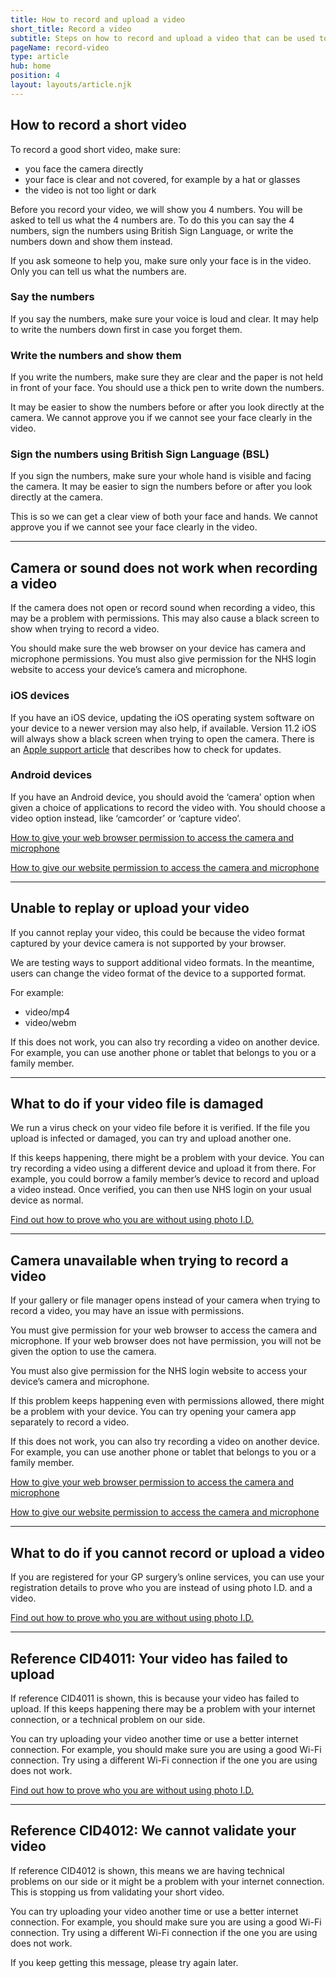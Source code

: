 ```yaml
---
title: How to record and upload a video
short_title: Record a video
subtitle: Steps on how to record and upload a video that can be used to prove who you are.
pageName: record-video
type: article
hub: home
position: 4
layout: layouts/article.njk
---
```


## How to record a short video

To record a good short video, make sure:

- you face the camera directly
- your face is clear and not covered, for example by a hat or glasses
- the video is not too light or dark

Before you record your video, we will show you 4 numbers. You will be asked to tell us what the 4 numbers are. To do this you can say the 4 numbers, sign the numbers using British Sign Language, or write the numbers down and show them instead.

If you ask someone to help you, make sure only your face is in the video. Only you can tell us what the numbers are.

### Say the numbers

If you say the numbers, make sure your voice is loud and clear. It may help to write the numbers down first in case you forget them.

### Write the numbers and show them

If you write the numbers, make sure they are clear and the paper is not held in front of your face. You should use a thick pen to write down the numbers.

It may be easier to show the numbers before or after you look directly at the camera. We cannot approve you if we cannot see your face clearly in the video.

### Sign the numbers using British Sign Language (BSL)

If you sign the numbers, make sure your whole hand is visible and facing the camera. It may be easier to sign the numbers before or after you look directly at the camera.

This is so we can get a clear view of both your face and hands. We cannot approve you if we cannot see your face clearly in the video.

---

## Camera or sound does not work when recording a video

If the camera does not open or record sound when recording a video, this may be a problem with permissions. This may also cause a black screen to show when trying to record a video.

You should make sure the web browser on your device has camera and microphone permissions. You must also give permission for the NHS login website to access your device’s camera and microphone.

### iOS devices

If you have an iOS device, updating the iOS operating system software on your device to a newer version may also help, if available. Version 11.2 iOS will always show a black screen when trying to open the camera. There is an [Apple support article](https://support.apple.com/en-gb 'Apple support article') that describes how to check for updates.

### Android devices

If you have an Android device, you should avoid the ‘camera’ option when given a choice of applications to record the video with. You should choose a video option instead, like ‘camcorder’ or ‘capture video’.

<a href="/provewhoyouare/withid/#how-to-give-your-web-browser-permission-to-access-the-camera-and-microphone">How to give your web browser permission to access the camera and microphone</a>

<a href="/provewhoyouare/withid/#how-to-give-our-website-permission-to-access-the-camera-and-microphone">How to give our website permission to access the camera and microphone</a>

---

## Unable to replay or upload your video

If you cannot replay your video, this could be because the video format captured by your device camera is not supported by your browser.

We are testing ways to support additional video formats. In the meantime, users can change the video format of the device to a supported format.

For example:

- video/mp4
- video/webm

If this does not work, you can also try recording a video on another device. For example, you can use another phone or tablet that belongs to you or a family member.

---

## What to do if your video file is damaged

We run a virus check on your video file before it is verified. If the file you upload is infected or damaged, you can try and upload another one.

If this keeps happening, there might be a problem with your device. You can try recording a video using a different device and upload it from there. For example, you could borrow a family member’s device to record and upload a video instead. Once verified, you can then use NHS login on your usual device as normal.

<a href="/provewhoyouare/withoutid">Find out how to prove who you are without using photo I.D.</a>

---

## Camera unavailable when trying to record a video

If your gallery or file manager opens instead of your camera when trying to record a video, you may have an issue with permissions.

You must give permission for your web browser to access the camera and microphone. If your web browser does not have permission, you will not be given the option to use the camera.

You must also give permission for the NHS login website to access your device’s camera and microphone.

If this problem keeps happening even with permissions allowed, there might be a problem with your device. You can try opening your camera app separately to record a video.

If this does not work, you can also try recording a video on another device. For example, you can use another phone or tablet that belongs to you or a family member.

<a href="/provewhoyouare/withid/#how-to-give-your-web-browser-permission-to-access-the-camera-and-microphone">How to give your web browser permission to access the camera and microphone</a>

<a href="/provewhoyouare/withid/#how-to-give-our-website-permission-to-access-the-camera-and-microphone">How to give our website permission to access the camera and microphone</a>

---

## What to do if you cannot record or upload a video

If you are registered for your GP surgery’s online services, you can use your registration details to prove who you are instead of using photo I.D. and a video.

<a href="/provewhoyouare/withoutid">Find out how to prove who you are without using photo I.D.</a>

---

## Reference CID4011: Your video has failed to upload

If reference CID4011 is shown, this is because your video has failed to upload. If this keeps happening there may be a problem with your internet connection, or a technical problem on our side.

You can try uploading your video another time or use a better internet connection. For example, you should make sure you are using a good Wi-Fi connection. Try using a different Wi-Fi connection if the one you are using does not work.

<a href="/provewhoyouare/withoutid">Find out how to prove who you are without using photo I.D.</a>

---

## Reference CID4012: We cannot validate your video

If reference CID4012 is shown, this means we are having technical problems on our side or it might be a problem with your internet connection. This is stopping us from validating your short video.

You can try uploading your video another time or use a better internet connection. For example, you should make sure you are using a good Wi-Fi connection. Try using a different Wi-Fi connection if the one you are using does not work.

If you keep getting this message, please try again later.
